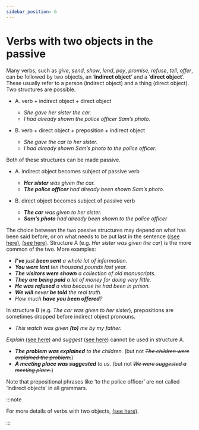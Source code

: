 ```yaml
---
sidebar_position: 6
---
```


# Verbs with two objects in the passive

Many verbs, such as *give*, *send*, *show*, *lend*, *pay*, *promise*, *refuse*, *tell*, *offer*, can be followed by two objects, an ‘**indirect object**’ and a ‘**direct object**’. These usually refer to a person (indirect object) and a thing (direct object). Two structures are possible.

- A. verb + indirect object + direct object
  - *She gave her sister the car.*
  - *I had already shown the police officer Sam’s photo.*

- B. verb + direct object + preposition + indirect object
  - *She gave the car to her sister.*
  - *I had already shown Sam’s photo to the police officer.*

Both of these structures can be made passive.

- A. indirect object becomes subject of passive verb
  - ***Her sister** was given the car.*
  - ***The police officer** had already been shown Sam’s photo.*

- B. direct object becomes subject of passive verb
  - ***The car** was given to her sister.*
  - ***Sam’s photo** had already been shown to the police officer*

The choice between the two passive structures may depend on what has been said before, or on what needs to be put last in the sentence ([(see here)](./when-do-we-use-passive-structures#putting-the-news-at-the-end), [(see here)](./when-do-we-use-passive-structures#putting-heavier-expressions-at-the-end). Structure A (e.g. *Her sister was given the car*) is the more common of the two. More examples:

- ***I’ve** just **been sent** a whole lot of information.*
- ***You were lent** ten thousand pounds last year.*
- ***The visitors were shown** a collection of old manuscripts.*
- ***They are being paid** a lot of money for doing very little.*
- ***He was refused** a visa because he had been in prison.*
- ***We will** never **be told** the real truth.*
- *How much **have you been offered**?*

In structure B (e.g. *The car was given to her sister*), prepositions are sometimes dropped before indirect object pronouns.

- *This watch was given **(to)** me by my father.*

*Explain* [(see here)](./../../vocabulary/word-problems-from-a-to-z/explain) and *suggest* [(see here)](./../../vocabulary/word-problems-from-a-to-z/suggest) cannot be used in structure A.

- ***The problem was explained** to the children.* (but not *~~The children were explained the problem.~~*)
- ***A meeting place was suggested** to us.* (but not *~~We were suggested a meeting place.~~*)

Note that prepositional phrases like ‘to the police officer’ are not called ‘indirect objects’ in all grammars.

:::note

For more details of verbs with two objects, [(see here)](./../verbs/verbs-with-two-objects).

:::
